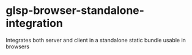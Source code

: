 # glsp-browser-standalone-integration
Integrates both server and client in a standalone static bundle usable in browsers
